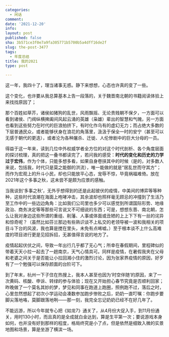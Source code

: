 ```yaml
---
categories:
  - 闲话
comment: 
date: '2021-12-20'
info: 
layout: post
published: false
sha: 3b571ce3f0e7a9fa305771b5700b5a4dff16de2f
slug: the-post-3477
tags:
  - 年度总结
title: 我的2021
type: post

---
```

这一年，我四十了，理当诸事无惑。静下来想想，心态也许真的变了一些。

这个变化，也许要从我总算基本上告一段落的，关于魏晋南北朝的书籍阅读体验上来找找原因了；

那个百姓如草芥，诸侯如猪狗的乱世，风雨飘摇、无论贵贱朝不保夕，一方面可以看到诸侯、门阀纵横捭阖间风起云涌的英雄（枭雄）辈出的智慧和气魄，另一方面也看到这些努力在时代的巨浪拍挤下，有时化作乌有的虚幻无力；而占绝大多数的下层普通民众，或者能够伏身在浪花的角落里，汲汲于保全一时的安宁（甚至可以无感于朝代的更迭），或者沦为各种屠杀、迁徙、人伦惨剧中的巨大分母的一员。

得益于这一年来，读到几位中外权威学者全方位的对这个时代剖析、各个角度层面的探讨梳理，真的把这一叠书都读完了，若问我的感受：**时代的变化和历史的力学过于宏伟**，作为个体，只能多想多看，如果自身卷挟其中的时候（是的，对多数人来说，包括我，时代只是莫之能御的洪流），唯一能做的就是“居乱世而守其方”；而作为宏观上的升斗小民，却也只能放平心态，宠辱不惊，毕竟祸福难倚。放在2021年这个多事之秋，这未尝不是颇为应景的感触。

当我谈到‘多事之秋’，无外乎想得到的还是此起彼伏的疫情，中美间的博弈等等种种，这些时代浪潮在海面上咆哮冲击，其余波却也照样毫无顾忌的冲撞到了生活乃至工作中的一些边边角角：比如我们公司里也多少可以感觉到所谓国际形势、地缘政治、商务决定等等那些可言说又不可细说的东西；可是，想想东晋、南北朝，怎么让我对身边这些所谓的重组、削藩、人事或体面或丑陋的上上下下有一丝的诧异和惊奇呢？（虽然比如芬兰那边有些熟识谈不上私交的老领导被一波和我相关的项目斗下台的风波，我也算是搅在里头，未免有点唏嘘。）至于根本谈不上什么高难度的项目进行更是见招拆招，无甚值得言说的地方了。

疫情起起伏伏之间，导致一年出行几乎都了无心气；所幸在春假期间，里程碑似的带着天天小拉一起去了一趟南京，天气心情具可。同样是疫情，在暑假我夹在父母和老婆之间关于是否能让小拉回湘小住的激烈讨论，因为张家界疫情的原因，好歹有了一个勉强可以保存颜面的台阶可下。

到了年末，杭州一下子住在热搜上，我本人甚至也因为‘时空伴随’的原因，来了一次黄码、核酸、申诉、转绿的参与体验；现在又开始担心春节究竟是否顺利回家；昨晚做了一个莫名其妙的梦，梦见和同事在跑道上跑圈，照例跑不过，落后之时，心里忽然想起了初次小学运动会凑数参加跑步惨败之后，奶奶一直叮嘱：你跑步要脚尖落地咯，莫脚跟落地咧——那一刻，我完全忘记奶奶已经不在好几年了。

不能远游，所以今年就专心把《如龙7》通关了，从4月份大促入手，到11月份通关，用时130小时，而且真的是全成就白金达到，算是生平第一次；要说游戏本身如何，也并没有好到那样的程度，格局终究是小了点，但是依然是细致入微的实景地图和场景，算是坐游了横滨一场。








